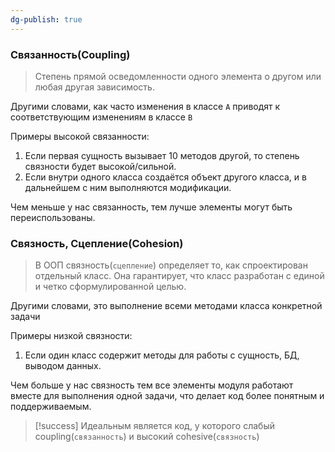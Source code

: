 ```yaml
---
dg-publish: true
---
```

### Связанность(Coupling)
> Степень прямой осведомленности одного элемента о другом или любая другая зависимость.

Другими словами, как часто изменения в классе `A` приводят к соответствующим изменениям в классе `B`

Примеры высокой связанности:
1. Если первая сущность вызывает 10 методов другой, то степень связности будет высокой/сильной.
2. Если внутри одного класса создаётся объект другого класса, и в дальнейшем с ним выполняются модификации.

Чем меньше у нас связанность, тем лучше элементы могут быть переиспользованы.


### Связность, Сцепление(Cohesion)
>В ООП связность(`сцепление`) определяет то, как спроектирован отдельный класс. Она гарантирует, что класс разработан с единой и четко сформулированной целью. 

Другими словами, это выполнение всеми методами класса конкретной задачи

Примеры низкой связности:
1. Если один класс содержит методы для работы с сущность, БД, выводом данных.

Чем больше у нас связность тем все элементы модуля работают вместе для выполнения одной задачи, что делает код более понятным и поддерживаемым.


> [!success] 
> Идеальным является код, у которого слабый coupling(`связанность`) и высокий cohesive(`связность`)